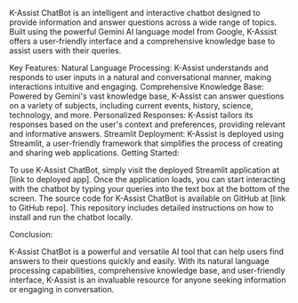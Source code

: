 K-Assist ChatBot is an intelligent and interactive chatbot designed to provide information and answer questions across a wide range of topics. Built using the powerful Gemini AI language model from Google, K-Assist offers a user-friendly interface and a comprehensive knowledge base to assist users with their queries.

Key Features:
Natural Language Processing: K-Assist understands and responds to user inputs in a natural and conversational manner, making interactions intuitive and engaging.
Comprehensive Knowledge Base: Powered by Gemini's vast knowledge base, K-Assist can answer questions on a variety of subjects, including current events, history, science, technology, and more.
Personalized Responses: K-Assist tailors its responses based on the user's context and preferences, providing relevant and informative answers.
Streamlit Deployment: K-Assist is deployed using Streamlit, a user-friendly framework that simplifies the process of creating and sharing web applications.
Getting Started:

To use K-Assist ChatBot, simply visit the deployed Streamlit application at [link to deployed app]. Once the application loads, you can start interacting with the chatbot by typing your queries into the text box at the bottom of the screen.
The source code for K-Assist ChatBot is available on GitHub at [link to GitHub repo]. This repository includes detailed instructions on how to install and run the chatbot locally.

Conclusion:

K-Assist ChatBot is a powerful and versatile AI tool that can help users find answers to their questions quickly and easily. With its natural language processing capabilities, comprehensive knowledge base, and user-friendly interface, K-Assist is an invaluable resource for anyone seeking information or engaging in conversation.

